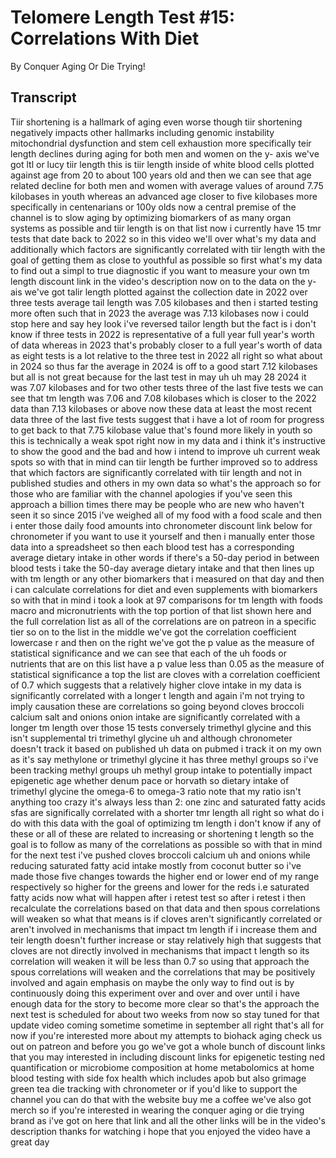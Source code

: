 # Telomere Length Test #15: Correlations With Diet

By Conquer Aging Or Die Trying! 


## Transcript

Tiir shortening is a hallmark of aging even worse though tiir shortening negatively impacts other hallmarks including genomic instability mitochondrial dysfunction and stem cell exhaustion more specifically teir length declines during aging for both men and women on the y- axis we've got ltl or lucy tiir length this is tiir length inside of white blood cells plotted against age from 20 to about 100 years old and then we can see that age related decline for both men and women with average values of around 7.75 kilobases in youth whereas an advanced age closer to five kilobases more specifically in centenarians or 100y olds now a central premise of the channel is to slow aging by optimizing biomarkers of as many organ systems as possible and tiir length is on that list now i currently have 15 tmr tests that date back to 2022 so in this video we'll over what's my data and additionally which factors are significantly correlated with tiir length with the goal of getting them as close to youthful as possible so first what's my data to find out a simpl to true diagnostic if you want to measure your own tm length discount link in the video's description now on to the data on the y- ais we've got talir length plotted against the collection date in 2022 over three tests average tail length was 7.05 kilobases and then i started testing more often such that in 2023 the average was 7.13 kilobases now i could stop here and say hey look i've reversed tailor length but the fact is i don't know if three tests in 2022 is representative of a full year full year's worth of data whereas in 2023 that's probably closer to a full year's worth of data as eight tests is a lot relative to the three test in 2022 all right so what about in 2024 so thus far the average in 2024 is off to a good start 7.12 kilobases but all is not great because for the last test in may uh uh may 28 2024 it was 7.07 kilobases and for two other tests three of the last five tests we can see that tm length was 7.06 and 7.08 kilobases which is closer to the 2022 data than 7.13 kilobases or above now these data at least the most recent data three of the last five tests suggest that i have a lot of room for progress to get back to that 7.75 kilobase value that's found more likely in youth so this is technically a weak spot right now in my data and i think it's instructive to show the good and the bad and how i intend to improve uh current weak spots so with that in mind can tiir length be further improved so to address that which factors are significantly correlated with tiir length and not in published studies and others in my own data so what's the approach so for those who are familiar with the channel apologies if you've seen this approach a billion times there may be people who are new who haven't seen it so since 2015 i've weighed all of my food with a food scale and then i enter those daily food amounts into chronometer discount link below for chronometer if you want to use it yourself and then i manually enter those data into a spreadsheet so then each blood test has a corresponding average dietary intake in other words if there's a 50-day period in between blood tests i take the 50-day average dietary intake and that then lines up with tm length or any other biomarkers that i measured on that day and then i can calculate correlations for diet and even supplements with biomarkers so with that in mind i took a look at 97 comparisons for tm length with foods macro and micronutrients with the top portion of that list shown here and the full correlation list as all of the correlations are on patreon in a specific tier so on to the list in the middle we've got the correlation coefficient lowercase r and then on the right we've got the p value as the measure of statistical significance and we can see that each of the uh foods or nutrients that are on this list have a p value less than 0.05 as the measure of statistical significance a top the list are cloves with a correlation coefficient of 0.7 which suggests that a relatively higher clove intake in my data is significantly correlated with a longer t length and again i'm not trying to imply causation these are correlations so going beyond cloves broccoli calcium salt and onions onion intake are significantly correlated with a longer tm length over those 15 tests conversely trimethyl glycine and this isn't supplemental tri trimethyl glycine uh and although chronometer doesn't track it based on published uh data on pubmed i track it on my own as it's say methylone or trimethyl glycine it has three methyl groups so i've been tracking methyl groups uh methyl group intake to potentially impact epigenetic age whether denum pace or horvath so dietary intake of trimethyl glycine the omega-6 to omega-3 ratio note that my ratio isn't anything too crazy it's always less than 2: one zinc and saturated fatty acids sfas are significally correlated with a shorter tmr length all right so what do i do with this data with the goal of optimizing tm length i don't know if any of these or all of these are related to increasing or shortening t length so the goal is to follow as many of the correlations as possible so with that in mind for the next test i've pushed cloves broccoli calcium uh and onions while reducing saturated fatty acid intake mostly from coconut butter so i've made those five changes towards the higher end or lower end of my range respectively so higher for the greens and lower for the reds i.e saturated fatty acids now what will happen after i retest test so after i retest i then recalculate the correlations based on that data and then spous correlations will weaken so what that means is if cloves aren't significantly correlated or aren't involved in mechanisms that impact tm length if i increase them and teir length doesn't further increase or stay relatively high that suggests that cloves are not directly involved in mechanisms that impact t length so its correlation will weaken it will be less than 0.7 so using that approach the spous correlations will weaken and the correlations that may be positively involved and again emphasis on maybe the only way to find out is by continuously doing this experiment over and over and over until i have enough data for the story to become more clear so that's the approach the next test is scheduled for about two weeks from now so stay tuned for that update video coming sometime sometime in september all right that's all for now if you're interested more about my attempts to biohack aging check us out on patreon and before you go we've got a whole bunch of discount links that you may interested in including discount links for epigenetic testing ned quantification or microbiome composition at home metabolomics at home blood testing with side fox health which includes apob but also grimage green tea die tracking with chronometer or if you'd like to support the channel you can do that with the website buy me a coffee we've also got merch so if you're interested in wearing the conquer aging or die trying brand as i've got on here that link and all the other links will be in the video's description thanks for watching i hope that you enjoyed the video have a great day
